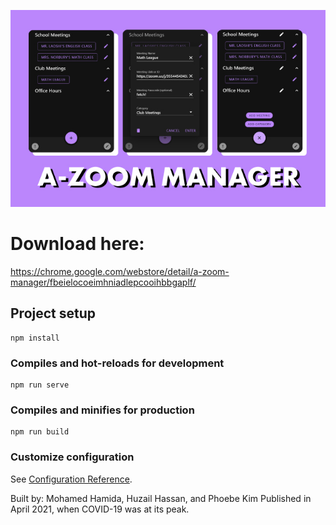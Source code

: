 ![Banner Logo](/unnamed.jpg)

# Download here:
https://chrome.google.com/webstore/detail/a-zoom-manager/fbeielocoeimhniadlepcooihbbgaplf/







## Project setup
```
npm install
```

### Compiles and hot-reloads for development
```
npm run serve
```

### Compiles and minifies for production
```
npm run build
```

### Customize configuration
See [Configuration Reference](https://cli.vuejs.org/config/).


Built by: Mohamed Hamida, Huzail Hassan, and Phoebe Kim
Published in April 2021, when COVID-19 was at its peak.
